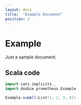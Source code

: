 ```yaml
---
layout: docs
title:  "Example Document"
position: 2
---
```


# Example

Just a sample document.

## Scala code

```scala mdoc:silent
import cats.implicits._
import doobie.prometheus.Example

Example.sumAll(List(1, 2, 3, 4))
```
